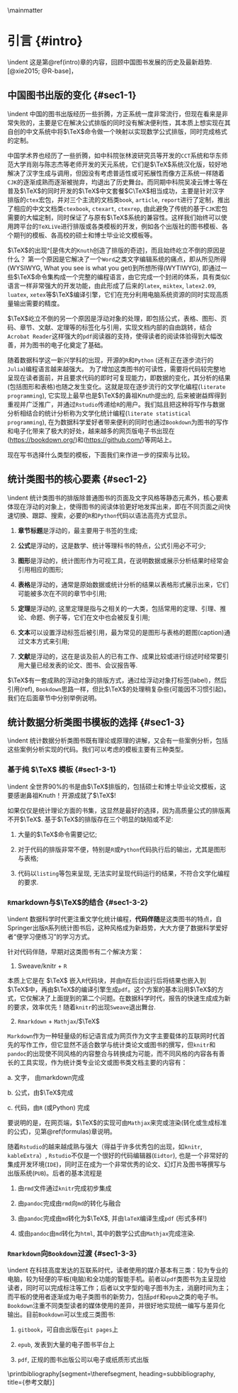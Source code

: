 \mainmatter

# 引言 {#intro} 

\indent
这是第\@ref(intro)章的内容，回顾中国图书发展的历史及最新趋势. [@xie2015; @R-base]，


## 中国图书出版的变化 {#sec1-1}

\indent
中国的图书出版经历一些折腾，方正系统一度非常流行，但现在看来是非常失败的，主要是它在解决公式排版的同时没有解决便利性，其本质上想实现在其自创的中文系统中将$\TeX$命令做一个映射以实现数学公式排版，同时完成格式的定制。

中国学术界也经历了一些折腾，如中科院张林波研究员等开发的`CCT`系统和华东师范大学肖刚与陈志杰等老师开发的天元系统，它们是$\TeX$系统汉化版，较好地解决了汉字生成与调用，但因没有考虑普适性或可拓展性而像方正系统一样随着`CJK`的逐渐成熟而逐渐被抛弃，均退出了历史舞台。而同期中科院吴凌云博士等在普及$\TeX$的同时开发的$\TeX$中文套餐$C\TeX$相当成功，主要是针对汉字排版的`ctex`宏包，并对三个主流的文档类`book`, `article`, `report`进行了定制，推出了相应的中文文档类`ctexbook`, `ctexart`, `ctexrep`, 由此避免了传统的基于`CJK`宏包需要的大幅定制，同时保证了与原有$\TeX$系统的兼容性。这样我们始终可以使用跨平台的`TeXLiVe`进行排版或各类模板的开发，例如各个出版社的图书模板、各个期刊的模板、各高校的硕士和博士毕业论文模板等。

$\TeX$的出现^[是伟大的`Knuth`创造了排版的奇迹]，而且始终屹立不倒的原因是什么？ 第一个原因是它解决了一个`Word`之类文字编辑系统的痛点，即从所见所得(WYSIWYG, What you see is what you get)到所想所得(WYTIWYG), 即通过一些$\TeX$命令集构成一个完整的编程语言，由它完成一个封闭的体系，具有类似`C`语言一样非常强大的开发功能，由此形成了后来的`latex`, `miktex`, `latex2.09`, `luatex`, `xetex`等$\TeX$编译引擎，它们在充分利用电脑系统资源的同时实现高质量输出需要的精度。

$\TeX$屹立不倒的另一个原因是浮动对象的处理，即包括公式，表格、图形、页码、章节、文献、定理等的标签化与引用，实现文档内部的自由跳转，结合`Acrobat Reader`这样强大的`pdf`阅读器的支持，使得读者的阅读体验得到大幅改善，并为图书的电子化奠定了基础。


随着数据科学这一新兴学科的出现，开源的`R`和`Python` (还有正在逐步流行的`Julia`)编程语言越来越强大。 为了增加这类图书的可读性，需要将代码较完整地呈现在读者面前，并且要求代码的即时可复现能力，即数据的变化，其分析的结果(包括图形和表格)也随之发生变化。这就是现在逐步流行的文学化编程(`literate programming`), 它实现上最早也是$\TeX$的鼻祖Knuth提出的, 后来被谢益辉得到重视并广泛推广，并通过`Rstudio`传递给`R`的用户。我们姑且把这种将写作与数据分析相结合的统计分析称为文学化统计编程(`literate statistical programming`), 在为数据科学爱好者带来便利的同时也通过`Bookdown`为图书的写作和电子化带来了极大的好处，越来越多的网页版电子书出现在(https://bookdown.org/)和(https://github.com/)等网站上。

现在写书选择什么类型的模板，下面我们来作进一步的探索与比较。

## 统计类图书的核心要素 {#sec1-2}
  
\indent
统计类图书的排版除普通图书的页面及文字风格等静态元素外，核心要素体现在浮动的对象上，使得图书的阅读体验更好地发挥出来，即在不同页面之间快速切换、跟踪、搜索，必要的`R`和`Python`代码以语法高亮方式显示。
  
  1. **章节标题**是浮动的，最主要用于书签的生成; 
  
  2. **公式**是浮动的，这是数学、统计等理科书的特点，公式引用必不可少;
  
  3. **图形**是浮动的，统计图形作为可视工具，在说明数据或展示分析结果时经常会引用相应的图形;
  
  4. **表格**是浮动的，通常是原始数据或统计分析的结果以表格形式展示出来，它们可能被多次在不同的章节中引用;
  
  5. **定理**是浮动的, 这里定理是指与之相关的一大类，包括常用的定理、引理、推论、命题、例子等，它们在文中也会被反复引用; 
  
  6. **文本**可以设置浮动标签后被引用，最为常见的是图形与表格的题图(caption)通过文本方式来引用;
  
  7. **文献**是浮动的，这在是谈及前人的已有工作、成果比较或进行综述时经常要引用大量已经发表的论文、图书、会议报告等.
  
$\TeX$有一套成熟的浮动对象的排版方式，通过给浮动对象打标签(label)，然后引用(ref), `Bookdown`思路一样，但比$\TeX$的处理稍复杂些(可能因不习惯引起)。我们在后面章节中分别举例说明。


## 统计数据分析类图书模板的选择 {#sec1-3}

\indent
统计数据分析类图书既有理论或原理的讲解，又会有一些案例分析，包括这些案例分析实现的代码。我们可以考虑的模板主要有三种类型。

### 基于纯 $\TeX$ 模板 {#sec1-3-1}

\indent
全世界90\%的书是由$\TeX$排版的，包括硕士和博士毕业论文模板，这要感谢鼻祖Knuth！开源成就了$\TeX$!

如果仅仅是统计理论方面的书集，这显然是最好的选择，因为高质量公式的排版离不开$\TeX$. 基于$\TeX$的排版存在三个明显的缺陷或不足:

  1. 大量的$\TeX$命令需要记忆;
  
  1. 对于代码的排版非常不便，特别是`R`或`Python`代码执行后的输出，尤其是图形与表格;

  1. 代码以`listing`等包来呈现, 无法实时呈现代码运行的结果，不符合文学化编程的要求.
  
### `R`markdown与$\TeX$的结合 {#sec1-3-2}

\indent
数据科学时代更注重文学化统计编程，**代码伴随**是这类图书的特点，自Springer出版`R`系列统计图书后，这种风格成为新趋势，大大方便了数据科学爱好者“便学习便练习”的学习方式。

针对代码伴随，早期对这类图书有二个解决方案：

  1. Sweave/knitr + `R`
  
本质上它是在 $\TeX$ 嵌入`R`代码块，并由`R`在后台运行后将结果也嵌入到$\TeX$中，再由$\TeX$的编译引擎生成`pdf`。这个方案的基本沿用$\TeX$的方式，它仅解决了上面提到的第二个问题。在数据科学时代，报告的快速生成成为新的要求，效率优先！随着`knitr`的出现`Sweave`退出舞台.
  
  2. `Rmarkdown` + `Mathjax`/$\TeX$
  
  `Markdown`作为一种轻量级的标记语言成为网页作为文字主要载体的互联网时代首先的写作工作，但它显然不适合数学与统计类论文或图书的撰写，但`knitr`和`pandoc`的出现使不同风格的内容整合与转换成为可能，而不同风格的内容各有善长的工具实现，作为统计类专业论文或图书类文档主要的内容有：
  
  a. 文字， 由markdown完成
  
  b. 公式，由$\TeX$完成 
  
  c. 代码，由`R` (或Python) 完成
  
要说明的是，在网页端，$\TeX$的实现可由`Mathjax`来完或渲染(转化或生成标准的公式)，见第\@ref(formulas)章说明。

随着`Rstudio`的越来越成熟与强大（得益于许多优秀包的出现，如`knitr`, `kableExtra`）, `Rstudio`不仅是一个很好的代码编辑器(`Eidtor`), 也是一个非常好的集成开发环境(`IDE`)，同时正在成为一个非常优秀的论文、幻灯片及图书等撰写与出版系统(`PUB`)。后者的基本流程是

  1. 由`rmd`文件通过`knitr`完成初步集成
  
  1. 由`pandoc`完成由`rmd`向`md`的转化与融合
  
  1. 由`pandoc`完成由`md`转化为$\TeX$, 并由`laTeX`编译生成`pdf` (形式多样!)
  
  1. 或由`pandoc`由`md`转化为`html`, 其中的数学公式由`Mathjax`完成渲染. 
  
###  `Rmarkdown`向`Bookdown`过渡 {#sec1-3-3}

\indent
在科技高度发达的互联系时代，读者使用的媒介基本有三类：较为专业的电脑，较为轻便的平板(电脑)和全功能的智能手机。前者以`pdf`类图书为主呈现给读者，同时可以完成标注等工作；后者以文字型的电子图书为主，消磨时间为主；而平板的使用者逐渐成为电子类图书的新势力，包括`pdf`和`epub`之类的电子书。
`Bookdown`注重不同类型读者的媒体使用的差异，并很好地实现统一编写与差异化输出。目前`Bookdown`可以生成三类图书:

  1. `gitbook`，可自由出版在`git pages`上
  
  2. `epub`, 发表到大量的电子图书平台上
  
  3. `pdf`, 正规的图书出版公司以电子或纸质形式出版
  



\printbibliography[segment=\therefsegment, heading=subbibliography, title={参考文献}]



